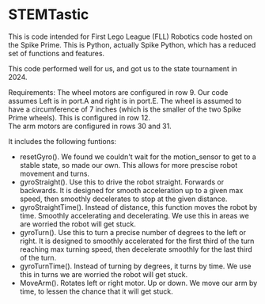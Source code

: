 # STEMTastic
This is code intended for First Lego League (FLL) Robotics code hosted on the Spike Prime.  This is Python, actually Spike Python, which has a reduced set of functions and features.  

This code performed well for us, and got us to the state tournament in 2024.  

Requirements:
The wheel motors are configured in row 9.  Our code assumes Left is in port.A and right is in port.E.  The wheel is assumed to have a circumference of 7 inches (which is the smaller of the two Spike Prime wheels).  This is configured in row 12.  
The arm motors are configured in rows 30 and 31.  


It includes the following funtions:
* resetGyro().  We found we couldn't wait for the motion_sensor to get to a stable state, so made our own.  This allows for more prescise robot movement and turns.  
* gyroStraight().  Use this to drive the robot straight.  Forwards or backwards.  It is designed for smooth acceleration up to a given max speed, then smoothly decelerates to stop at the given distance.
* gyroStraightTime().  Instead of distance, this function moves the robot by time.  Smoothly accelerating and decelerating.  We use this in areas we are worried the robot will get stuck.
* gyroTurn().  Use this to turn a precise number of degrees to the left or right.  It is designed to smoothly accelerated for the first third of the turn reaching max turning speed, then decelerate smoothly for the last third of the turn.
* gyroTurnTime().  Instead of turning by degrees, it turns by time.  We use this in turns we are worried the robot will get stuck.  
* MoveArm().  Rotates left or right motor.  Up or down.  We move our arm by time, to lessen the chance that it will get stuck.  

